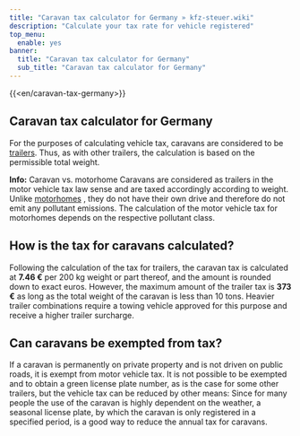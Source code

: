 ```yaml
---
title: "Caravan tax calculator for Germany » kfz-steuer.wiki"
description: "Calculate your tax rate for vehicle registered"
top_menu:
  enable: yes
banner:
  title: "Caravan tax calculator for Germany"
  sub_title: "Caravan tax calculator for Germany"
---
```


{{<en/caravan-tax-germany>}}

## Caravan tax calculator for Germany

For the purposes of calculating vehicle tax, caravans are considered to be [trailers](https://kfz-steuer.wiki/en/trailer-tax-germany/). Thus, as with other trailers, the calculation is based on the permissible total weight.

**Info:** Caravan vs. motorhome
Caravans are considered as trailers in the motor vehicle tax law sense and are taxed accordingly according to weight. Unlike [motorhomes](https://kfz-steuer.wiki/en/camper-tax-germany/) , they do not have their own drive and therefore do not emit any pollutant emissions. The calculation of the motor vehicle tax for motorhomes depends on the respective pollutant class.

## How is the tax for caravans calculated?

Following the calculation of the tax for trailers, the caravan tax is calculated at **7.46 €** per 200 kg weight or part thereof, and the amount is rounded down to exact euros. However, the maximum amount of the trailer tax is **373 €** as long as the total weight of the caravan is less than 10 tons. Heavier trailer combinations require a towing vehicle approved for this purpose and receive a higher trailer surcharge.

## Can caravans be exempted from tax?

If a caravan is permanently on private property and is not driven on public roads, it is exempt from motor vehicle tax. It is not possible to be exempted and to obtain a green license plate number, as is the case for some other trailers, but the vehicle tax can be reduced by other means: Since for many people the use of the caravan is highly dependent on the weather, a seasonal license plate, by which the caravan is only registered in a specified period, is a good way to reduce the annual tax for caravans.
